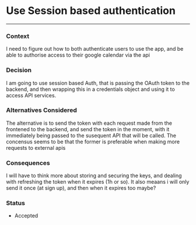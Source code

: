 # Use Session based authentication 
---

### Context
I need to figure out how to both authenticate users to use the app, and be able to authorise access to their google calendar via the api 
### Decision
I am going to use session based Auth, that is passing the OAuth token to the backend, and then wrapping this in a credentials object and using it to access API services.
### Alternatives Considered
The alternative is to send the token with each request made from the frontened to the backend, and send the token in the moment, with it immediately being passed to the susequent API that will be called. The concensus seems to be that the former is preferable when making more requests to external apis
### Consequences
I will have to think more about storing and securing the keys, and dealing with refreshing the token when it expires (1h or so). It also meaans i will only send it once (at sign up), and then when it expires too maybe?
### Status
- Accepted
